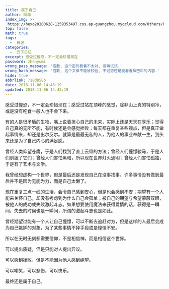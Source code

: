 ```yaml
---
title: 属于自己
author: 向海
index_img: >-
 https://hexo20200628-1259353497.cos.ap-guangzhou.myqcloud.com/Others/Fluid/about.png
top: false
math: true
tags:
  -  日记
categories:
  -  云下日记
excerpt: 感受过惶恐，不一定会珍惜现在
password: zhenyumi
wrong_pass_message: '抱歉, 这个密码看着不太对, 请再试试.'
wrong_hash_message: '抱歉, 这个文章不能被校验, 不过您还是能看看解密后的内容.'
hide: true
abbrlink: 718d858b
date: 2018-11-06 14:43:19
updated: 2018-11-06 14:43:19
---
```


感受过惶恐，不一定会珍惜现在；感受过站在顶峰的感觉，除非山上真的特别冷，或是没有吃食一般人也不会下来。

有的人是很矛盾的生物，嘴上说着担心自己的未来，实际上还是天天在享乐；觉得自己真的无所不能，有时候还是会感觉挫败；每天都在重复某些观点，但是真正做起事情来，却还是出尔反尔。就算是最最无私的人，为他人的事业奉献一生，到头来还是为了自己内心的满足感。

曾经人类仰望苍鹰，于是人们找到了直上云霄的方法；曾经人们憧憬骏马，于是人们驯服了它们；曾经人们害怕黑暗，所以现在世界灯火通明；曾经人们害怕孤独，于是有了艺术与文学。

我曾经想虚构一个世界，但是最后还是发现自己在没事找事。许多事情没有做到最后并不是因为无能为力，而是自己太懒了。

现在重复三点一线的生活，会令自己感到安心，但是也会感到不安；期望有一个人能来关怀自己，却没有考虑到为什么自己会孤单；被自己的期望与希望蒙蔽双眼，被他人的成功或失败激起斗志。如果想要使用魔法来获得爱情的话，获得是一瞬间，失去的时候也是一瞬间，所谓的激起斗志也是如此。

曾经期望过能有一个人让自己憧憬，可以不断去追赶对方，但是这样的人最后会成为自己嫉妒的对象，为了某些事情不择手段或是惶惶不安。

所以在无时无刻都需要信仰，不是相信神，而是相信这个世界。

可以提出质疑，但是只能对人提出异议。

可以感到挫败，但是不能因为他人感到绝望。

可以嘲笑，可以悲伤，可以快乐。

最终还是属于自己。